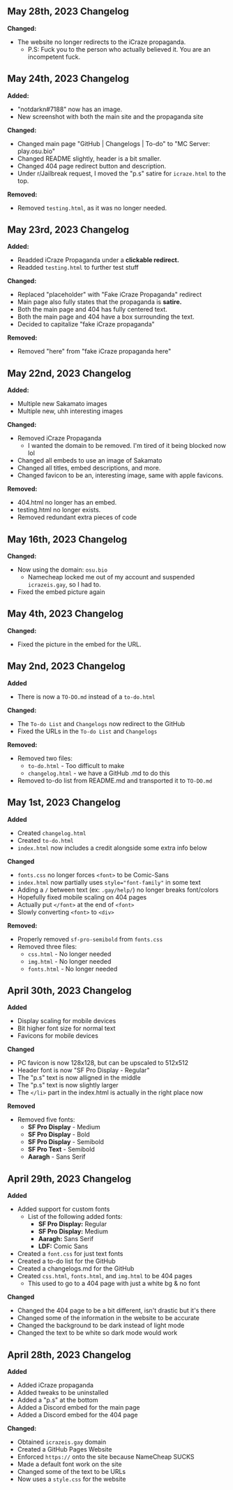 ## May 28th, 2023 Changelog
**Changed:**
- The website no longer redirects to the iCraze propaganda.
  - P.S: Fuck you to the person who actually believed it. You are an incompetent fuck.

## May 24th, 2023 Changelog
**Added:**
- "notdarkn#7188" now has an image.
- New screenshot with both the main site and the propaganda site

**Changed:**
- Changed main page "GitHub | Changelogs | To-do" to "MC Server: play.osu.bio"
- Changed README slightly, header is a bit smaller.
- Changed 404 page redirect button and description.
- Under r/Jailbreak request, I moved the "p.s" satire for `icraze.html` to the top.

**Removed:**
- Removed `testing.html`, as it was no longer needed.

## May 23rd, 2023 Changelog
**Added:**
- Readded iCraze Propaganda under a **clickable redirect.**
- Readded `testing.html` to further test stuff

**Changed:**
- Replaced "placeholder" with "Fake iCraze Propaganda" redirect
- Main page also fully states that the propaganda is **satire.**
- Both the main page and 404 has fully centered text.
- Both the main page and 404 have a box surrounding the text.
- Decided to capitalize "fake iCraze propaganda"

**Removed:**
- Removed "here" from "fake iCraze propaganda here"

## May 22nd, 2023 Changelog
**Added:**
- Multiple new Sakamato images
- Multiple new, uhh interesting images

**Changed:**
- Removed iCraze Propaganda
  - I wanted the domain to be removed. I'm tired of it being blocked now lol
- Changed all embeds to use an image of Sakamato
- Changed all titles, embed descriptions, and more.
- Changed favicon to be an, interesting image, same with apple favicons.

**Removed:**
- 404.html no longer has an embed.
- testing.html no longer exists.
- Removed redundant extra pieces of code

## May 16th, 2023 Changelog
**Changed:**
- Now using the domain: `osu.bio`
  - Namecheap locked me out of my account and suspended `icrazeis.gay`, so I had to.
- Fixed the embed picture again

## May 4th, 2023 Changelog
**Changed:**
- Fixed the picture in the embed for the URL.

## May 2nd, 2023 Changelog
**Added**
- There is now a `TO-DO.md` instead of a `to-do.html`

**Changed:**
- The `To-do List` and `Changelogs` now redirect to the GitHub
- Fixed the URLs in the `To-do List` and `Changelogs`

**Removed:**
- Removed two files:
  - `to-do.html` - Too difficult to make
  - `changelog.html` - we have a GitHub .md to do this
- Removed to-do list from README.md and transported it to `TO-DO.md`

## May 1st, 2023 Changelog
**Added**
- Created `changelog.html`
- Created `to-do.html`
- `index.html` now includes a credit alongside some extra info below

**Changed**
- `fonts.css` no longer forces `<font>` to be Comic-Sans
- `index.html` now partially uses `style="font-family"` in some text
- Adding a `/` between text (ex: `.gay/help/`) no longer breaks font/colors
- Hopefully fixed mobile scaling on 404 pages
- Actually put `</font>` at the end of `<font>`
- Slowly converting `<font>` to `<div>`

**Removed:**
- Properly removed `sf-pro-semibold` from `fonts.css`
- Removed three files:
  - `css.html` - No longer needed
  - `img.html` - No longer needed
  - `fonts.html` - No longer needed
## April 30th, 2023 Changelog
**Added**
- Display scaling for mobile devices
- Bit higher font size for normal text
- Favicons for mobile devices

**Changed**
- PC favicon is now 128x128, but can be upscaled to 512x512
- Header font is now "SF Pro Display - Regular"
- The "p.s" text is now alligned in the middle
- The "p.s" text is now slightly larger
- The `</li>` part in the index.html is actually in the right place now

**Removed**
- Removed five fonts:
  - **SF Pro Display** - Medium
  - **SF Pro Display** - Bold
  - **SF Pro Display** - Semibold
  - **SF Pro Text** - Semibold
  - **Aaragh** - Sans Serif

## April 29th, 2023 Changelog
**Added**
- Added support for custom fonts
  - List of the following added fonts:
    - **SF Pro Display:** Regular
    - **SF Pro Display:** Medium
    - **Aaragh:** Sans Serif
    - **LDF:** Comic Sans
- Created a `font.css` for just text fonts
- Created a to-do list for the GitHub
- Created a changelogs.md for the GitHub
- Created `css.html`, `fonts.html`, and `img.html` to be 404 pages
  - This used to go to a 404 page with just a white bg & no font

**Changed**
- Changed the 404 page to be a bit different, isn't drastic but it's there
- Changed some of the information in the website to be accurate
- Changed the background to be dark instead of light mode
- Changed the text to be white so dark mode would work

## April 28th, 2023 Changelog
**Added**
- Added iCraze propaganda
- Added tweaks to be uninstalled
- Added a "p.s" at the bottom
- Added a Discord embed for the main page
- Added a Discord embed for the 404 page

**Changed:**
- Obtained `icrazeis.gay` domain
- Created a GitHub Pages Website
- Enforced `https://` onto the site because NameCheap SUCKS
- Made a default font work on the site
- Changed some of the text to be URLs
- Now uses a `style.css` for the website
